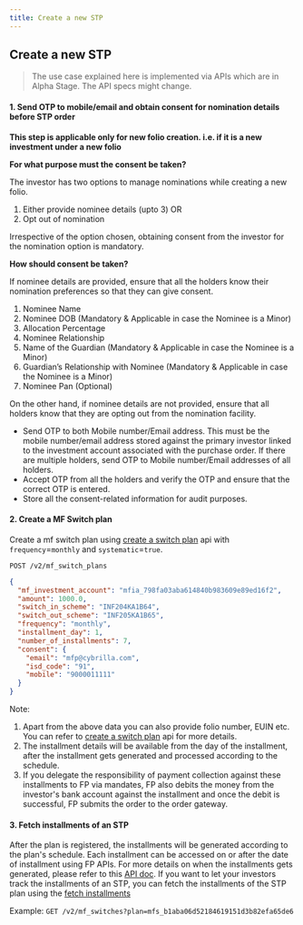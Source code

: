 ```yaml
---
title: Create a new STP
---
```

## Create a new STP
> The use case explained here is implemented via APIs which are in Alpha Stage. The API specs might change.

#### 1. Send OTP to mobile/email and obtain consent for nomination details before STP order

**This step is applicable only for new folio creation. i.e. if it is a new investment under a new folio**

**For what purpose must the consent be taken?**

The investor has two options to manage nominations while creating a new folio.

1.  Either provide nominee details (upto 3) OR
2.  Opt out of nomination

Irrespective of the option chosen, obtaining consent from the investor for the nomination option is mandatory.

**How should consent be taken?**

If nominee details are provided, ensure that all the holders know their nomination preferences so that they can give consent.

1.  Nominee Name
2.  Nominee DOB (Mandatory & Applicable in case the Nominee is a Minor)
3.  Allocation Percentage
4.  Nominee Relationship
5.  Name of the Guardian (Mandatory & Applicable in case the Nominee is a Minor)
6.  Guardian’s Relationship with Nominee (Mandatory & Applicable in case the Nominee is a Minor)
7.  Nominee Pan (Optional)

On the other hand, if nominee details are not provided, ensure that all holders know that they are opting out from the nomination facility.

-   Send OTP to both Mobile number/Email address. This must be the mobile number/email address stored against the primary investor linked to the investment account associated with the purchase order. If there are multiple holders, send OTP to Mobile number/Email addresses of all holders.
-   Accept OTP from all the holders and verify the OTP and ensure that the correct OTP is entered.
-   Store all the consent-related information for audit purposes.

#### 2. Create a MF Switch plan

Create a mf switch plan using [create a switch plan](https://fintechprimitives.com/docs/api/#create-a-mf-switch) api with `frequency`=`monthly` and `systematic`=`true`.

`POST /v2/mf_switch_plans`

```json
{
  "mf_investment_account": "mfia_798fa03aba614840b983609e89ed16f2",
  "amount": 1000.0,
  "switch_in_scheme": "INF204KA1B64",
  "switch_out_scheme": "INF205KA1B65",
  "frequency": "monthly",
  "installment_day": 1,
  "number_of_installments": 7,
  "consent": {
    "email": "mfp@cybrilla.com",
    "isd_code": "91",
    "mobile": "9000011111"
  }
}
```

Note:

 1. Apart from the above data you can also provide folio number, EUIN etc. You can refer to [create a switch plan](https://fintechprimitives.com/docs/api/#create-a-switch-plan) api for more details.
 2. The installment details will be available from the day of the installment, after the installment gets generated and processed according to the schedule.
 3. If you delegate the responsibility of payment collection against these installments to FP via mandates, FP also debits the money from the investor's bank account against the installment and once the debit is successful, FP submits the order to the order gateway.

#### 3. Fetch installments of an STP

After the plan is registered, the installments will be generated according to the plan's schedule. Each installment can be accessed on or after the date of installment using FP APIs. For more details on when the installments gets generated, please refer to this [API doc](https://fintechprimitives.com/docs/api/#installment-generation). If you want to let your investors track the installments of an STP, you can fetch the installments of the STP plan using the [fetch installments](https://fintechprimitives.com/docs/api/#list-all-mf-switches)

Example: `GET /v2/mf_switches?plan=mfs_b1aba06d52184619151d3b82efa65de6`
